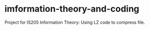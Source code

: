 # imformation-theory-and-coding

Project for IS205 Information Theory: Using LZ code to compress file.
